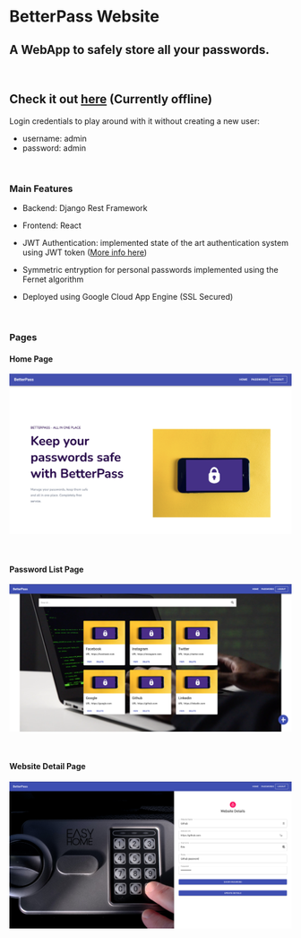 # BetterPass Website

## A WebApp to safely store all your passwords. 
<br />

## Check it out [here](https://betterpass.nw.r.appspot.com) (Currently offline)

Login credentials to play around with it without creating a new user:
* username: admin
* password: admin

<br />

### Main Features
* Backend: Django Rest Framework

* Frontend: React

* JWT Authentication: implemented state of the art authentication system using JWT token ([More info here](https://www.google.com))

* Symmetric entryption for personal passwords implemented using the Fernet algorithm

* Deployed using Google Cloud App Engine (SSL Secured)

<br />

### Pages
#### Home Page
![image info](./images/home.png)

<br />

#### Password List Page
![image info](./images/passwords.png)

<br />

#### Website Detail Page
![image info](./images/passworddetail.png)



